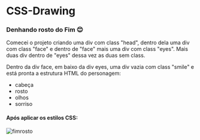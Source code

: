 # <h1>CSS-Drawing</h1>

<h3>Denhando rosto do Fim 😊</h3>

  Comecei o projeto criando uma div com class "head", dentro dela uma div com class "face" e dentro de "face" mais uma div com class "eyes". Mais duas div dentro
de "eyes" dessa vez as duas sem class.

  Dentro da div face, em baixo da div eyes, uma div vazia com class "smile" e está pronta a estrutura HTML do personagem:
- cabeça
- rosto
- olhos
- sorriso

<h4>Após aplicar os estilos CSS: </h4
  
![fimrosto](https://user-images.githubusercontent.com/104202323/177174321-1c041eda-8335-40b3-b8df-e725a86dc470.jpg)
